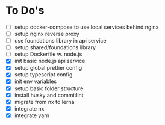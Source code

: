 # To Do's

- [ ] setup docker-compose to use local services behind nginx
- [ ] setup nginx reverse proxy
- [ ] use foundations library in api service
- [ ] setup shared/foundations library
- [ ] setup Dockerfile w. node.js
- [x] init basic node.js api service
- [x] setup global prettier config
- [x] setup typescript config
- [x] init env variables
- [x] setup basic folder structure
- [x] install husky and commitlint
- [x] migrate from nx to lerna
- [x] integrate nx
- [x] integrate yarn

